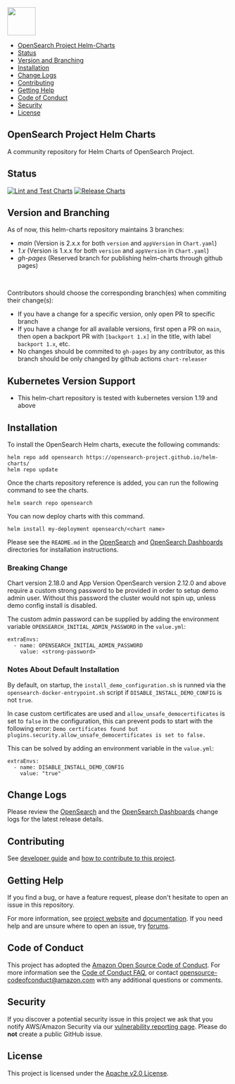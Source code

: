 <img src="https://opensearch.org/assets/brand/SVG/Logo/opensearch_logo_default.svg" height="64px"/>

- [OpenSearch Project Helm-Charts](#opensearch-project-helm-charts)
- [Status](#status)
- [Version and Branching](#version-and-branching)
- [Installation](#installation)
- [Change Logs](#change-logs)
- [Contributing](#contributing)
- [Getting Help](#getting-help)
- [Code of Conduct](#code-of-conduct)
- [Security](#security)
- [License](#license)

## OpenSearch Project Helm Charts

A community repository for Helm Charts of OpenSearch Project.

## Status

[![Lint and Test Charts](https://github.com/opensearch-project/helm-charts/actions/workflows/lint-test.yaml/badge.svg)](https://github.com/opensearch-project/helm-charts/actions/workflows/lint-test.yaml)
 [![Release Charts](https://github.com/opensearch-project/helm-charts/actions/workflows/release.yaml/badge.svg)](https://github.com/opensearch-project/helm-charts/actions/workflows/release.yaml)

## Version and Branching
As of now, this helm-charts repository maintains 3 branches:
* _main_ (Version is 2.x.x for both `version` and `appVersion` in `Chart.yaml`)
* _1.x_ (Version is 1.x.x for both `version` and `appVersion` in `Chart.yaml`)
* _gh-pages_ (Reserved branch for publishing helm-charts through github pages)
<br>

Contributors should choose the corresponding branch(es) when commiting their change(s):
* If you have a change for a specific version, only open PR to specific branch
* If you have a change for all available versions, first open a PR on `main`, then open a backport PR with `[backport 1.x]` in the title, with label `backport 1.x`, etc.
* No changes should be commited to `gh-pages` by any contributor, as this branch should be only changed by github actions `chart-releaser`

## Kubernetes Version Support
* This helm-chart repository is tested with kubernetes version 1.19 and above

## Installation

To install the OpenSearch Helm charts, execute the following commands:

```shell
helm repo add opensearch https://opensearch-project.github.io/helm-charts/
helm repo update
```

Once the charts repository reference is added, you can run the following command to see the charts.

```shell
helm search repo opensearch
```

You can now deploy charts with this command.

```shell
helm install my-deployment opensearch/<chart name>
```

Please see the `README.md` in the [OpenSearch](charts/opensearch) and [OpenSearch Dashboards](charts/opensearch-dashboards) directories for installation instructions.


### Breaking Change 
Chart version 2.18.0 and App Version OpenSearch version 2.12.0 and above require a custom strong password to be provided in order to setup demo admin user. Without this password the cluster would not spin up, unless demo config install is disabled.

The custom admin password can be supplied by adding the environment variable `OPENSEARCH_INITIAL_ADMIN_PASSWORD` in the `value.yml`:
```
extraEnvs:
  - name: OPENSEARCH_INITIAL_ADMIN_PASSWORD
    value: <strong-password>
```


### Notes About Default Installation

By default, on startup, the `install_demo_configuration.sh` is runned via the `opensearch-docker-entrypoint.sh` script if `DISABLE_INSTALL_DEMO_CONFIG` is not `true`.

In case custom certificates are used and `allow_unsafe_democertificates` is set to `false` in the configuration, this can prevent pods to start with the following error: `Demo certificates found but plugins.security.allow_unsafe_democertificates is set to false.`

This can be solved by adding an environment variable in the `value.yml`:
```
extraEnvs:
  - name: DISABLE_INSTALL_DEMO_CONFIG
    value: "true"
```

## Change Logs

Please review the [OpenSearch](charts/opensearch/CHANGELOG.md) and the
[OpenSearch Dashboards](charts/opensearch-dashboards/CHANGELOG.md) change logs for the latest
release details.

## Contributing

See [developer guide](DEVELOPER_GUIDE.md) and [how to contribute to this project](CONTRIBUTING.md).

## Getting Help

If you find a bug, or have a feature request, please don't hesitate to open an issue in this repository.

For more information, see [project website](https://opensearch.org/) and [documentation](https://opensearch.org/docs). If you need help and are unsure where to open an issue, try [forums](https://discuss.opendistrocommunity.dev/).

## Code of Conduct

This project has adopted the [Amazon Open Source Code of Conduct](CODE_OF_CONDUCT.md). For more information see the [Code of Conduct FAQ](https://aws.github.io/code-of-conduct-faq), or contact [opensource-codeofconduct@amazon.com](mailto:opensource-codeofconduct@amazon.com) with any additional questions or comments.

## Security

If you discover a potential security issue in this project we ask that you notify AWS/Amazon Security via our [vulnerability reporting page](http://aws.amazon.com/security/vulnerability-reporting/). Please do **not** create a public GitHub issue.

## License

This project is licensed under the [Apache v2.0 License](LICENSE.txt).
